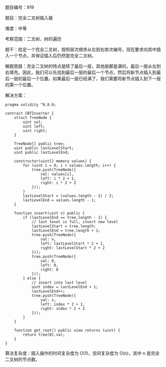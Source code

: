 题目编号：919

题目：完全二叉树插入器

难度：中等

考察范围：二叉树、树的遍历

题干：给定一个完全二叉树，按照层次顺序从左到右依次编号，现在要求向其中插入一个节点，并保证插入后仍然是完全二叉树。

解题思路：完全二叉树的特点是除了最后一层，其他层都是满的，最后一层从左到右填充。因此，我们可以先找到最后一层的最后一个节点，然后将新节点插入到最后一层的最后一个位置。如果最后一层已经满了，我们需要将新节点插入到下一层的第一个位置。

解决方案：

```solidity
pragma solidity ^0.8.0;

contract CBTInserter {
    struct TreeNode {
        uint val;
        uint left;
        uint right;
    }
    
    TreeNode[] public tree;
    uint public lastLevelStart;
    uint public lastLevelEnd;
    
    constructor(uint[] memory values) {
        for (uint i = 0; i < values.length; i++) {
            tree.push(TreeNode({
                val: values[i],
                left: i * 2 + 1,
                right: i * 2 + 2
            }));
        }
        lastLevelStart = (values.length - 1) / 2;
        lastLevelEnd = values.length - 1;
    }
    
    function insert(uint v) public {
        if (lastLevelEnd == tree.length - 1) {
            // last level is full, insert new level
            lastLevelStart = tree.length;
            lastLevelEnd = tree.length + 1;
            tree.push(TreeNode({
                val: v,
                left: lastLevelStart * 2 + 1,
                right: lastLevelStart * 2 + 2
            }));
            tree.push(TreeNode({
                val: 0,
                left: 0,
                right: 0
            }));
        } else {
            // insert into last level
            uint index = lastLevelEnd + 1;
            lastLevelEnd++;
            tree.push(TreeNode({
                val: v,
                left: index * 2 + 1,
                right: index * 2 + 2
            }));
        }
    }
    
    function get_root() public view returns (uint) {
        return tree[0].val;
    }
}
```

算法复杂度：插入操作的时间复杂度为 O(1)，空间复杂度为 O(n)，其中 n 是完全二叉树的节点数。